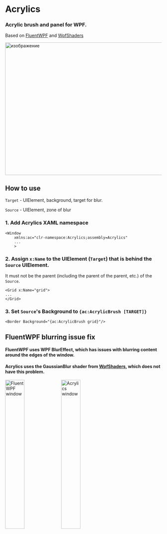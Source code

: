 # Acrylics
### Acrylic brush and panel for WPF.
Based on [FluentWPF](https://github.com/sourcechord/FluentWPF/) and [WpfShaders](https://github.com/mdschweda/WpfShaders)

<img width="627" height="426" alt="изображение" src="https://github.com/user-attachments/assets/7cae14be-7dfb-4b37-941d-c448a6316270"/>

## How to use

```Target``` - UIElement, background, target for blur.

```Source``` - UIElement, zone of blur

### 1. Add Acrylics XAML namespace
```xaml
<Window
    xmlns:ac="clr-namespace:Acrylics;assembly=Acrylics"
    ...
    >
```

### 2. Assign ```x:Name``` to the UIElement (```Target```) that is behind the ```Source``` UIElement.
It must not be the parent (including the parent of the parent, etc.) of the ```Source```.
```xaml
<Grid x:Name="grid">
...
</Grid>
```

### 3. Set ```Source```'s Background to ```{ac:AcrylicBrush [TARGET]}```
```xaml
<Border Background="{ac:AcrylicBrush grid}"/>
```


## FluentWPF blurring issue fix

#### FluentWPF uses WPF BlurEffect, which has issues with blurring content around the edges of the window.
#### Acrylics uses the GaussianBlur shader from [WpfShaders](https://github.com/mdschweda/WpfShaders), which does not have this problem.
<div>
  <img width="35%" alt="FluentWPF window" src="https://github.com/user-attachments/assets/ab3c936c-7b2f-4d19-955e-18083e9f09f8" />
  <img width="35%" alt="Acrylics window" src="https://github.com/user-attachments/assets/ba9829a8-4798-4db6-9b28-cda1f689fbb3" />
</div>


